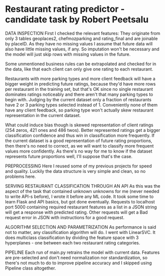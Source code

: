 # Restaurant rating predictor - candidate task by Robert Peetsalu

DATA INSPECTION
First I checked the relevant features: They originate from only 3 tables geoplaces2, chefmozparking and rating_final and are joinable by placeID. As they have no missing values I assume that future data will also have little missing values, if any. So imputation won't be necessary and the model will just skip rows with missing values in the future. 

Some unmentioned business rules can be extrapolated and checked for in the data, like that each client can only give one rating to each restaurant.

Restaurants with more parking types and more client feedback will have a bigger weight in predicting future ratings, because they'd have more rows per restaurant in the training set, but that's OK since no single restaurant dominates ratings noticeably and there aren't that many parking types to begin with. Judging by the current dataset only a fraction of restaurants have  2 or 3 parking types selected instead of 1. Conveniently none of them have any client feedback, so parking type won't actually skew restaurant representation in the current dataset. 

What could induce bias though is skewed representation of client ratings (254 zeros, 421 ones and 486 twos). Better represented ratings get a bigger classification confidence and thus win in classification more frequently. If the current dataset is a good representation of future rating proportions, then there's no need to correct, as we will want to classify more frequent values more confidently. As there's no way for me to know if the dataset represents future proportions well, I'll suppose that's the case. 

PREPROCESSING
Here I reused some of my previous projects for speed and quality. Luckily the data structure is very simple and clean, so no problems here.

SERVING RESTAURANT CLASSIFICATION THROUGH AN API
As this was the aspect of the task that contained unknown unknowns for me (never needed to write API-s before), I wrote it before any ML code. It took some time to learn Flask and API basics, but got done eventually. Requests to localhost port 5000 containing required restaurant features as a list in a JSON string will get a response with predicted rating. Other requests will get a Bad request error in JSON with instructions for a good request.

ALGORITHM SELECTION AND PARAMETRIZATION
As performance is said not to matter, any classification algorithm will do. I went with LinearSVC. It does multiclass classification by dividing the feature space with 3 hyperplanes - one between each two restaurant rating categories.

PIPELINE
Each run of main.py retrains the model with current data. Features are pre-selected and don't need normalization nor standardization, so there's not much to do to improve pipeline accuracy and I skipped using Pipeline class altogether. 
